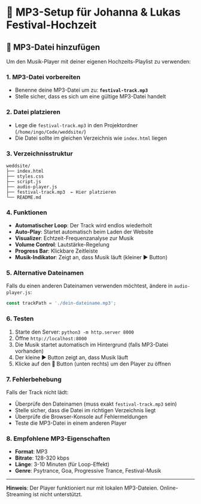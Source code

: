 # 🎵 MP3-Setup für Johanna & Lukas Festival-Hochzeit

## 📁 MP3-Datei hinzufügen

Um den Musik-Player mit deiner eigenen Hochzeits-Playlist zu verwenden:

### 1. MP3-Datei vorbereiten
- Benenne deine MP3-Datei um zu: **`festival-track.mp3`**
- Stelle sicher, dass es sich um eine gültige MP3-Datei handelt

### 2. Datei platzieren
- Lege die `festival-track.mp3` in den Projektordner (`/home/ingo/Code/weddsite/`)
- Die Datei sollte im gleichen Verzeichnis wie `index.html` liegen

### 3. Verzeichnisstruktur
```
weddsite/
├── index.html
├── styles.css
├── script.js
├── audio-player.js
├── festival-track.mp3  ← Hier platzieren
└── README.md
```

### 4. Funktionen
- **Automatischer Loop**: Der Track wird endlos wiederholt
- **Auto-Play**: Startet automatisch beim Laden der Website
- **Visualizer**: Echtzeit-Frequenzanalyse zur Musik
- **Volume Control**: Lautstärke-Regelung
- **Progress Bar**: Klickbare Zeitleiste
- **Musik-Indikator**: Zeigt an, dass Musik läuft (kleiner ▶ Button)

### 5. Alternative Dateinamen
Falls du einen anderen Dateinamen verwenden möchtest, ändere in `audio-player.js`:
```javascript
const trackPath = './dein-dateiname.mp3';
```

### 6. Testen
1. Starte den Server: `python3 -m http.server 8000`
2. Öffne `http://localhost:8000`
3. Die Musik startet automatisch im Hintergrund (falls MP3-Datei vorhanden)
4. Der kleine ▶ Button zeigt an, dass Musik läuft
5. Klicke auf den 🎵 Button (unten rechts) um den Player zu öffnen

### 7. Fehlerbehebung
Falls der Track nicht lädt:
- Überprüfe den Dateinamen (muss exakt `festival-track.mp3` sein)
- Stelle sicher, dass die Datei im richtigen Verzeichnis liegt
- Überprüfe die Browser-Konsole auf Fehlermeldungen
- Teste die MP3-Datei in einem anderen Player

### 8. Empfohlene MP3-Eigenschaften
- **Format**: MP3
- **Bitrate**: 128-320 kbps
- **Länge**: 3-10 Minuten (für Loop-Effekt)
- **Genre**: Psytrance, Goa, Progressive Trance, Festival-Musik

---

**Hinweis**: Der Player funktioniert nur mit lokalen MP3-Dateien. Online-Streaming ist nicht unterstützt. 
